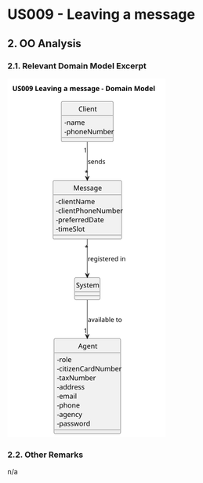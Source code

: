 # US009 - Leaving a message

## 2. OO Analysis

### 2.1. Relevant Domain Model Excerpt

![US009-MD](svg/US009-MD.svg)

### 2.2. Other Remarks

n/a

